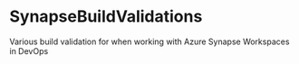 # SynapseBuildValidations
Various build validation for when working with Azure Synapse Workspaces in DevOps
